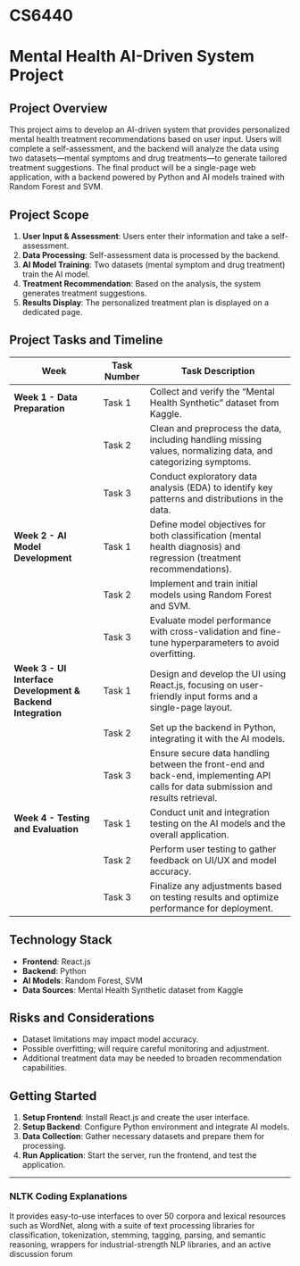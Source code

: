 # CS6440
# Mental Health AI-Driven System Project

## Project Overview
This project aims to develop an AI-driven system that provides personalized mental health treatment recommendations based on user input. Users will complete a self-assessment, and the backend will analyze the data using two datasets—mental symptoms and drug treatments—to generate tailored treatment suggestions. The final product will be a single-page web application, with a backend powered by Python and AI models trained with Random Forest and SVM.

## Project Scope
1. **User Input & Assessment**: Users enter their information and take a self-assessment.
2. **Data Processing**: Self-assessment data is processed by the backend.
3. **AI Model Training**: Two datasets (mental symptom and drug treatment) train the AI model.
4. **Treatment Recommendation**: Based on the analysis, the system generates treatment suggestions.
5. **Results Display**: The personalized treatment plan is displayed on a dedicated page.

## Project Tasks and Timeline

| **Week**                                   | **Task Number** | **Task Description**                                                                                                                  |
|--------------------------------------------|-----------------|----------------------------------------------------------------------------------------------------------------------------------------|
| **Week 1 - Data Preparation**              | Task 1          | Collect and verify the “Mental Health Synthetic” dataset from Kaggle.                                                                  |
|                                            | Task 2          | Clean and preprocess the data, including handling missing values, normalizing data, and categorizing symptoms.                          |
|                                            | Task 3          | Conduct exploratory data analysis (EDA) to identify key patterns and distributions in the data.                                        |
| **Week 2 - AI Model Development**          | Task 1          | Define model objectives for both classification (mental health diagnosis) and regression (treatment recommendations).                  |
|                                            | Task 2          | Implement and train initial models using Random Forest and SVM.                                                                        |
|                                            | Task 3          | Evaluate model performance with cross-validation and fine-tune hyperparameters to avoid overfitting.                                   |
| **Week 3 - UI Interface Development & Backend Integration** | Task 1          | Design and develop the UI using React.js, focusing on user-friendly input forms and a single-page layout.                              |
|                                            | Task 2          | Set up the backend in Python, integrating it with the AI models.                                                                       |
|                                            | Task 3          | Ensure secure data handling between the front-end and back-end, implementing API calls for data submission and results retrieval.      |
| **Week 4 - Testing and Evaluation**        | Task 1          | Conduct unit and integration testing on the AI models and the overall application.                                                     |
|                                            | Task 2          | Perform user testing to gather feedback on UI/UX and model accuracy.                                                                   |
|                                            | Task 3          | Finalize any adjustments based on testing results and optimize performance for deployment.                                             |

## Technology Stack
- **Frontend**: React.js
- **Backend**: Python
- **AI Models**: Random Forest, SVM
- **Data Sources**: Mental Health Synthetic dataset from Kaggle

## Risks and Considerations
- Dataset limitations may impact model accuracy.
- Possible overfitting; will require careful monitoring and adjustment.
- Additional treatment data may be needed to broaden recommendation capabilities.

## Getting Started
1. **Setup Frontend**: Install React.js and create the user interface.
2. **Setup Backend**: Configure Python environment and integrate AI models.
3. **Data Collection**: Gather necessary datasets and prepare them for processing.
4. **Run Application**: Start the server, run the frontend, and test the application.

---

### NLTK Coding Explanations
It provides easy-to-use interfaces to over 50 corpora and lexical resources such as WordNet, along with a suite of text processing libraries for classification, tokenization, stemming, tagging, parsing, and semantic reasoning, wrappers for industrial-strength NLP libraries, and an active discussion forum
